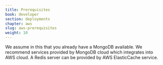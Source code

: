 ```yaml
---
title: Prerequisites
book: developer
section: deployments
chapter: aws
slug: aws-prerequisites
weight: 10
---
```

We assume in this that you already have a MongoDB available. We recommend services provided by MongoDB cloud which integrates into AWS cloud. A Redis server can be provided by AWS ElasticCache service.
